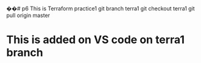��# p6
This is Terraform practice1
git branch terra1
git checkout terra1
git pull origin master

# This is added on VS code on terra1 branch
